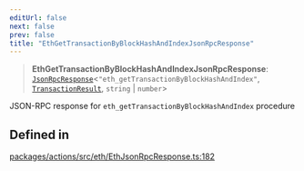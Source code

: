 ```yaml
---
editUrl: false
next: false
prev: false
title: "EthGetTransactionByBlockHashAndIndexJsonRpcResponse"
---
```


> **EthGetTransactionByBlockHashAndIndexJsonRpcResponse**: [`JsonRpcResponse`](/reference/tevm/jsonrpc/type-aliases/jsonrpcresponse/)\<`"eth_getTransactionByBlockHashAndIndex"`, [`TransactionResult`](/reference/tevm/actions/type-aliases/transactionresult/), `string` \| `number`\>

JSON-RPC response for `eth_getTransactionByBlockHashAndIndex` procedure

## Defined in

[packages/actions/src/eth/EthJsonRpcResponse.ts:182](https://github.com/evmts/tevm-monorepo/blob/main/packages/actions/src/eth/EthJsonRpcResponse.ts#L182)
